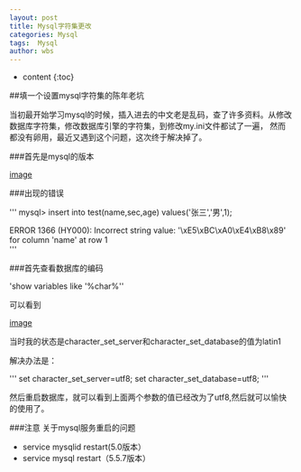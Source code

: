 ```yaml
---
layout: post
title: Mysql字符集更改
categories: Mysql 
tags:  Mysql
author: wbs
---
```


* content
{:toc}

##填一个设置mysql字符集的陈年老坑

  当初最开始学习mysql的时候，插入进去的中文老是乱码，查了许多资料。从修改数据库字符集，修改数据库引擎的字符集，到修改my.ini文件都试了一遍，
然而都没有卵用，最近又遇到这个问题，这次终于解决掉了。

###首先是mysql的版本

[image](https://github.com/interestSoul-wbs/interestSoul-wbs.github.io/images/mysql-character-set/数据库版本.JPG)

###出现的错误

'''
   mysql> insert into test(name,sec,age) values('张三','男',1);
  
   ERROR 1366 (HY000): Incorrect string value: '\xE5\xBC\xA0\xE4\xB8\x89' for column 'name' at row 1  
'''

###首先查看数据库的编码

'show variables like  '%char%''

可以看到

[image](https://github.com/interestSoul-wbs/interestSoul-wbs.github.io/images/mysql-character-set/数据库字符状态.JPG)

当时我的状态是character_set_server和character_set_database的值为latin1

解决办法是：

'''
   set character_set_server=utf8;
   set character_set_database=utf8;
'''

然后重启数据库，就可以看到上面两个参数的值已经改为了utf8,然后就可以愉快的使用了。

###注意
关于mysql服务重启的问题
* service mysqlid  restart(5.0版本）
* service mysql restart（5.5.7版本）


